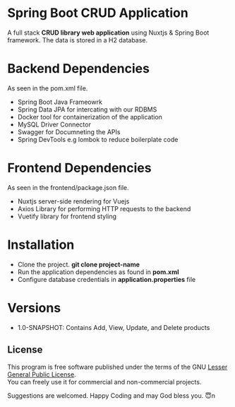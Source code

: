 # Spring Boot CRUD Application
A full stack **CRUD library web application** using Nuxtjs & Spring Boot framework.
The data is stored in a H2 database.

# Backend Dependencies
As seen in the pom.xml file.

* Spring Boot Java Frameowrk <br/>
* Spring Data JPA for intercating with our RDBMS <br/>
* Docker tool for containerization of the application <br/>
* MySQL Driver Connector <br/>
* Swagger for Documneting the APIs<br/>
* Spring DevTools e.g lombok to reduce boilerplate code

# Frontend Dependencies
As seen in the frontend/package.json file.

* Nuxtjs server-side rendering for Vuejs  <br/>
* Axios Library for performing HTTP requests to the backend <br/>
* Vuetify library for frontend styling<br/>

# Installation
* Clone the project.  **git clone project-name**  <br/>
* Run the application dependencies as found in **pom.xml** <br/>
* Configure database credentials in **application.properties** file<br/>

# Versions

* 1.0-SNAPSHOT: Contains Add, View, Update, and Delete products

## License
This program is free software published under the terms of the GNU [Lesser General Public License](http://www.gnu.org/copyleft/lesser.html). <br/>
You can freely use it for commercial and non-commercial projects.

Suggestions are welcomed. Happy Coding and may God bless you. 😇n
